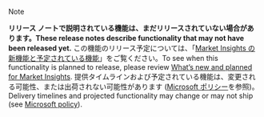  > [!NOTE]
 >  <span data-ttu-id="1a4b6-101">**リリース ノートで説明されている機能は、まだリリースされていない場合があります。**</span><span class="sxs-lookup"><span data-stu-id="1a4b6-101">**These release notes describe functionality that may not have been released yet.**</span></span>
<span data-ttu-id="1a4b6-102">この機能のリリース予定については、「[Market Insights の新機能と予定されている機能](/business-applications-release-notes/April19/artificial-intelligence/dynamics365-ai-market-insights/planned-features)」をご覧ください。</span><span class="sxs-lookup"><span data-stu-id="1a4b6-102">To see when this functionality is planned to release, please review [What’s new and planned for Market Insights](/business-applications-release-notes/April19/artificial-intelligence/dynamics365-ai-market-insights/planned-features).</span></span> <span data-ttu-id="1a4b6-103">提供タイムラインおよび予定されている機能は、変更される可能性、または出荷されない可能性があります ([Microsoft ポリシー](https://go.microsoft.com/fwlink/p/?linkid=2007332)を参照)。</span><span class="sxs-lookup"><span data-stu-id="1a4b6-103">Delivery timelines and projected functionality may change or may not ship (see [Microsoft policy](https://go.microsoft.com/fwlink/p/?linkid=2007332)).</span></span> 
